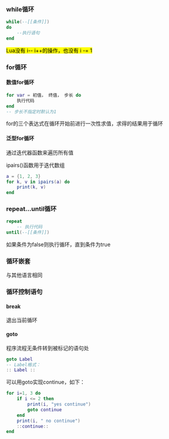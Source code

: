 ### while循环

```lua
while(--[[条件]])
do
    --执行语句
end
```

<mark>Lua没有 i-- i++的操作，也没有 i -= 1</mark>

### for循环

#### 数值for循环

```lua
for var = 初值， 终值， 步长 do
    执行代码
end
-- 步长不指定时默认为1
```

 for的三个表达式在循环开始前进行一次性求值，求得的结果用于循环

#### 泛型for循环

通过迭代器函数来遍历所有值

ipairs()函数用于迭代数组

```lua
a = {1, 2, 3}
for k, v in ipairs(a) do
    print(k, v)
end
```

### repeat...until循环

```lua
repeat
    -- 执行代码
until(--[[条件]])
```

如果条件为false则执行循环，直到条件为true

### 循环嵌套

与其他语言相同

### 循环控制语句

#### break

退出当前循环

#### goto

程序流程无条件转到被标记的语句处

```lua
goto Label
-- Label格式：
:: Label ::
```

可以用goto实现continue，如下：

```lua
for i=1, 3 do
    if i <= 2 then
        print(i, "yes continue")
        goto continue
    end
    print(i, " no continue")
    ::continue::
end
```

